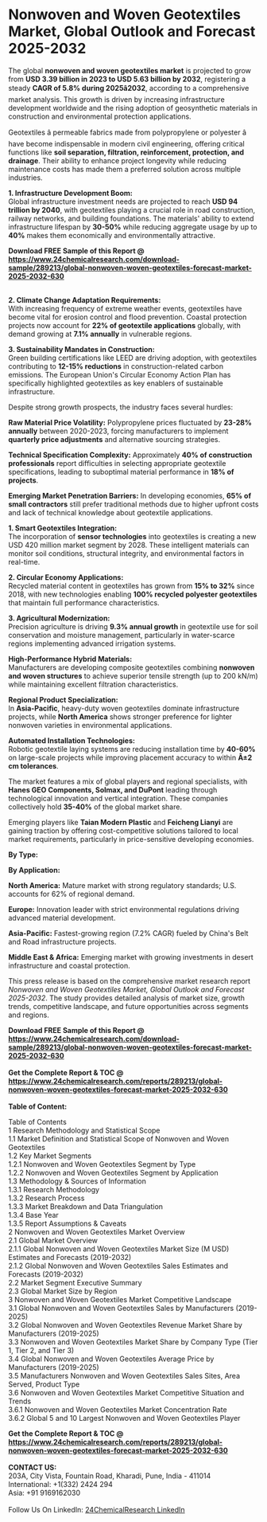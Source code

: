 <h1>Nonwoven and Woven Geotextiles Market, Global Outlook and Forecast 2025-2032</h1><p>The global <strong>nonwoven and woven geotextiles market</strong> is projected to grow from <strong>USD 3.39 billion in 2023 to USD 5.63 billion by 2032</strong>, registering a steady <strong>CAGR of 5.8% during 2025â2032</strong>, according to a comprehensive market analysis. This growth is driven by increasing infrastructure development worldwide and the rising adoption of geosynthetic materials in construction and environmental protection applications.</p><p>Geotextiles â permeable fabrics made from polypropylene or polyester â have become indispensable in modern civil engineering, offering critical functions like <strong>soil separation, filtration, reinforcement, protection, and drainage</strong>. Their ability to enhance project longevity while reducing maintenance costs has made them a preferred solution across multiple industries.</p><p><strong>1. Infrastructure Development Boom:</strong><br>
Global infrastructure investment needs are projected to reach <strong>USD 94 trillion by 2040</strong>, with geotextiles playing a crucial role in road construction, railway networks, and building foundations. The materials' ability to extend infrastructure lifespan by <strong>30-50%</strong> while reducing aggregate usage by up to <strong>40%</strong> makes them economically and environmentally attractive.</p><div><b>Download FREE Sample of this Report @ 
            <a href="https://www.24chemicalresearch.com/download-sample/289213/global-nonwoven-woven-geotextiles-forecast-market-2025-2032-630">
            https://www.24chemicalresearch.com/download-sample/289213/global-nonwoven-woven-geotextiles-forecast-market-2025-2032-630</a></b></div><br><p><strong>2. Climate Change Adaptation Requirements:</strong><br>
With increasing frequency of extreme weather events, geotextiles have become vital for erosion control and flood prevention. Coastal protection projects now account for <strong>22% of geotextile applications</strong> globally, with demand growing at <strong>7.1% annually</strong> in vulnerable regions.</p><p><strong>3. Sustainability Mandates in Construction:</strong><br>
Green building certifications like LEED are driving adoption, with geotextiles contributing to <strong>12-15% reductions</strong> in construction-related carbon emissions. The European Union's Circular Economy Action Plan has specifically highlighted geotextiles as key enablers of sustainable infrastructure.</p><p>Despite strong growth prospects, the industry faces several hurdles:</p><p><strong>Raw Material Price Volatility:</strong> Polypropylene prices fluctuated by <strong>23-28% annually</strong> between 2020-2023, forcing manufacturers to implement <strong>quarterly price adjustments</strong> and alternative sourcing strategies.</p><p><strong>Technical Specification Complexity:</strong> Approximately <strong>40% of construction professionals</strong> report difficulties in selecting appropriate geotextile specifications, leading to suboptimal material performance in <strong>18% of projects</strong>.</p><p><strong>Emerging Market Penetration Barriers:</strong> In developing economies, <strong>65% of small contractors</strong> still prefer traditional methods due to higher upfront costs and lack of technical knowledge about geotextile applications.</p><p><strong>1. Smart Geotextiles Integration:</strong><br>
The incorporation of <strong>sensor technologies</strong> into geotextiles is creating a new USD 420 million market segment by 2028. These intelligent materials can monitor soil conditions, structural integrity, and environmental factors in real-time.</p><p><strong>2. Circular Economy Applications:</strong><br>
Recycled material content in geotextiles has grown from <strong>15% to 32%</strong> since 2018, with new technologies enabling <strong>100% recycled polyester geotextiles</strong> that maintain full performance characteristics.</p><p><strong>3. Agricultural Modernization:</strong><br>
Precision agriculture is driving <strong>9.3% annual growth</strong> in geotextile use for soil conservation and moisture management, particularly in water-scarce regions implementing advanced irrigation systems.</p><p><strong>High-Performance Hybrid Materials:</strong><br>
	Manufacturers are developing composite geotextiles combining <strong>nonwoven and woven structures</strong> to achieve superior tensile strength (up to 200 kN/m) while maintaining excellent filtration characteristics.</p><p><strong>Regional Product Specialization:</strong><br>
	In <strong>Asia-Pacific</strong>, heavy-duty woven geotextiles dominate infrastructure projects, while <strong>North America</strong> shows stronger preference for lighter nonwoven varieties in environmental applications.</p><p><strong>Automated Installation Technologies:</strong><br>
	Robotic geotextile laying systems are reducing installation time by <strong>40-60%</strong> on large-scale projects while improving placement accuracy to within <strong>Â±2 cm tolerances</strong>.</p><p>The market features a mix of global players and regional specialists, with <strong>Hanes GEO Components, Solmax, and DuPont</strong> leading through technological innovation and vertical integration. These companies collectively hold <strong>35-40%</strong> of the global market share.</p><p>Emerging players like <strong>Taian Modern Plastic</strong> and <strong>Feicheng Lianyi</strong> are gaining traction by offering cost-competitive solutions tailored to local market requirements, particularly in price-sensitive developing economies.</p><p><strong>By Type:</strong></p><p><strong>By Application:</strong></p><p><strong>North America:</strong> Mature market with strong regulatory standards; U.S. accounts for 62% of regional demand.</p><p><strong>Europe:</strong> Innovation leader with strict environmental regulations driving advanced material development.</p><p><strong>Asia-Pacific:</strong> Fastest-growing region (7.2% CAGR) fueled by China's Belt and Road infrastructure projects.</p><p><strong>Middle East &amp; Africa:</strong> Emerging market with growing investments in desert infrastructure and coastal protection.</p><p>This press release is based on the comprehensive market research report <em>Nonwoven and Woven Geotextiles Market, Global Outlook and Forecast 2025-2032</em>. The study provides detailed analysis of market size, growth trends, competitive landscape, and future opportunities across segments and regions.</p><div><b>Download FREE Sample of this Report @ 
            <a href="https://www.24chemicalresearch.com/download-sample/289213/global-nonwoven-woven-geotextiles-forecast-market-2025-2032-630">
            https://www.24chemicalresearch.com/download-sample/289213/global-nonwoven-woven-geotextiles-forecast-market-2025-2032-630</a></b></div><br><div><b>Get the Complete Report & TOC @ 
            <a href="https://www.24chemicalresearch.com/reports/289213/global-nonwoven-woven-geotextiles-forecast-market-2025-2032-630">
            https://www.24chemicalresearch.com/reports/289213/global-nonwoven-woven-geotextiles-forecast-market-2025-2032-630</a></b></div><br>
            <b>Table of Content:</b><p>Table of Contents<br />
1 Research Methodology and Statistical Scope<br />
1.1 Market Definition and Statistical Scope of Nonwoven and Woven Geotextiles<br />
1.2 Key Market Segments<br />
1.2.1 Nonwoven and Woven Geotextiles Segment by Type<br />
1.2.2 Nonwoven and Woven Geotextiles Segment by Application<br />
1.3 Methodology & Sources of Information<br />
1.3.1 Research Methodology<br />
1.3.2 Research Process<br />
1.3.3 Market Breakdown and Data Triangulation<br />
1.3.4 Base Year<br />
1.3.5 Report Assumptions & Caveats<br />
2 Nonwoven and Woven Geotextiles Market Overview<br />
2.1 Global Market Overview<br />
2.1.1 Global Nonwoven and Woven Geotextiles Market Size (M USD) Estimates and Forecasts (2019-2032)<br />
2.1.2 Global Nonwoven and Woven Geotextiles Sales Estimates and Forecasts (2019-2032)<br />
2.2 Market Segment Executive Summary<br />
2.3 Global Market Size by Region<br />
3 Nonwoven and Woven Geotextiles Market Competitive Landscape<br />
3.1 Global Nonwoven and Woven Geotextiles Sales by Manufacturers (2019-2025)<br />
3.2 Global Nonwoven and Woven Geotextiles Revenue Market Share by Manufacturers (2019-2025)<br />
3.3 Nonwoven and Woven Geotextiles Market Share by Company Type (Tier 1, Tier 2, and Tier 3)<br />
3.4 Global Nonwoven and Woven Geotextiles Average Price by Manufacturers (2019-2025)<br />
3.5 Manufacturers Nonwoven and Woven Geotextiles Sales Sites, Area Served, Product Type<br />
3.6 Nonwoven and Woven Geotextiles Market Competitive Situation and Trends<br />
3.6.1 Nonwoven and Woven Geotextiles Market Concentration Rate<br />
3.6.2 Global 5 and 10 Largest Nonwoven and Woven Geotextiles Player</p><div><b>Get the Complete Report & TOC @ 
            <a href="https://www.24chemicalresearch.com/reports/289213/global-nonwoven-woven-geotextiles-forecast-market-2025-2032-630">
            https://www.24chemicalresearch.com/reports/289213/global-nonwoven-woven-geotextiles-forecast-market-2025-2032-630</a></b></div><br><b>CONTACT US:</b><br>
            203A, City Vista, Fountain Road, Kharadi, Pune, India - 411014<br>
            International: +1(332) 2424 294<br>
            Asia: +91 9169162030 <br><br>
            Follow Us On LinkedIn: <a href="https://www.linkedin.com/company/24chemicalresearch/">24ChemicalResearch LinkedIn</a>